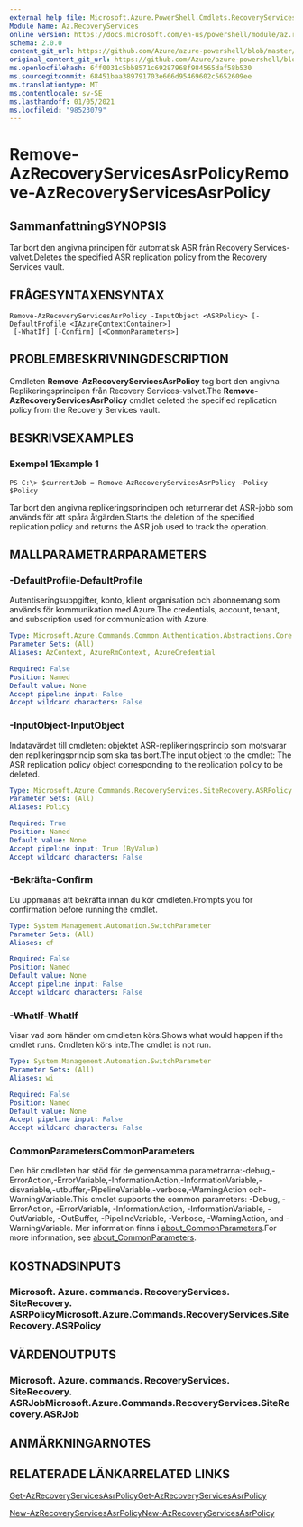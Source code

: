 ```yaml
---
external help file: Microsoft.Azure.PowerShell.Cmdlets.RecoveryServices.SiteRecovery.dll-Help.xml
Module Name: Az.RecoveryServices
online version: https://docs.microsoft.com/en-us/powershell/module/az.recoveryservices/remove-azrecoveryservicesasrpolicy
schema: 2.0.0
content_git_url: https://github.com/Azure/azure-powershell/blob/master/src/RecoveryServices/RecoveryServices/help/Remove-AzRecoveryServicesAsrPolicy.md
original_content_git_url: https://github.com/Azure/azure-powershell/blob/master/src/RecoveryServices/RecoveryServices/help/Remove-AzRecoveryServicesAsrPolicy.md
ms.openlocfilehash: 6ff0031c5bb8571c69287968f984565daf58b530
ms.sourcegitcommit: 68451baa389791703e666d95469602c5652609ee
ms.translationtype: MT
ms.contentlocale: sv-SE
ms.lasthandoff: 01/05/2021
ms.locfileid: "98523079"
---
```

# <span data-ttu-id="348f3-101">Remove-AzRecoveryServicesAsrPolicy</span><span class="sxs-lookup"><span data-stu-id="348f3-101">Remove-AzRecoveryServicesAsrPolicy</span></span>

## <span data-ttu-id="348f3-102">Sammanfattning</span><span class="sxs-lookup"><span data-stu-id="348f3-102">SYNOPSIS</span></span>
<span data-ttu-id="348f3-103">Tar bort den angivna principen för automatisk ASR från Recovery Services-valvet.</span><span class="sxs-lookup"><span data-stu-id="348f3-103">Deletes the specified ASR replication policy from the Recovery Services vault.</span></span>

## <span data-ttu-id="348f3-104">FRÅGESYNTAXEN</span><span class="sxs-lookup"><span data-stu-id="348f3-104">SYNTAX</span></span>

```
Remove-AzRecoveryServicesAsrPolicy -InputObject <ASRPolicy> [-DefaultProfile <IAzureContextContainer>]
 [-WhatIf] [-Confirm] [<CommonParameters>]
```

## <span data-ttu-id="348f3-105">PROBLEMBESKRIVNING</span><span class="sxs-lookup"><span data-stu-id="348f3-105">DESCRIPTION</span></span>
<span data-ttu-id="348f3-106">Cmdleten **Remove-AzRecoveryServicesAsrPolicy** tog bort den angivna Replikeringsprincipen från Recovery Services-valvet.</span><span class="sxs-lookup"><span data-stu-id="348f3-106">The **Remove-AzRecoveryServicesAsrPolicy** cmdlet deleted the specified replication policy from the Recovery Services vault.</span></span>

## <span data-ttu-id="348f3-107">BESKRIVS</span><span class="sxs-lookup"><span data-stu-id="348f3-107">EXAMPLES</span></span>

### <span data-ttu-id="348f3-108">Exempel 1</span><span class="sxs-lookup"><span data-stu-id="348f3-108">Example 1</span></span>
```
PS C:\> $currentJob = Remove-AzRecoveryServicesAsrPolicy -Policy $Policy
```

<span data-ttu-id="348f3-109">Tar bort den angivna replikeringsprincipen och returnerar det ASR-jobb som används för att spåra åtgärden.</span><span class="sxs-lookup"><span data-stu-id="348f3-109">Starts the deletion of the specified replication policy and returns the ASR job used to track the operation.</span></span>

## <span data-ttu-id="348f3-110">MALLPARAMETRAR</span><span class="sxs-lookup"><span data-stu-id="348f3-110">PARAMETERS</span></span>

### <span data-ttu-id="348f3-111">-DefaultProfile</span><span class="sxs-lookup"><span data-stu-id="348f3-111">-DefaultProfile</span></span>
<span data-ttu-id="348f3-112">Autentiseringsuppgifter, konto, klient organisation och abonnemang som används för kommunikation med Azure.</span><span class="sxs-lookup"><span data-stu-id="348f3-112">The credentials, account, tenant, and subscription used for communication with Azure.</span></span>


```yaml
Type: Microsoft.Azure.Commands.Common.Authentication.Abstractions.Core.IAzureContextContainer
Parameter Sets: (All)
Aliases: AzContext, AzureRmContext, AzureCredential

Required: False
Position: Named
Default value: None
Accept pipeline input: False
Accept wildcard characters: False
```

### <span data-ttu-id="348f3-113">-InputObject</span><span class="sxs-lookup"><span data-stu-id="348f3-113">-InputObject</span></span>
<span data-ttu-id="348f3-114">Indatavärdet till cmdleten: objektet ASR-replikeringsprincip som motsvarar den replikeringsprincip som ska tas bort.</span><span class="sxs-lookup"><span data-stu-id="348f3-114">The input object to the cmdlet: The ASR replication policy object corresponding to the replication policy to be deleted.</span></span>

```yaml
Type: Microsoft.Azure.Commands.RecoveryServices.SiteRecovery.ASRPolicy
Parameter Sets: (All)
Aliases: Policy

Required: True
Position: Named
Default value: None
Accept pipeline input: True (ByValue)
Accept wildcard characters: False
```

### <span data-ttu-id="348f3-115">-Bekräfta</span><span class="sxs-lookup"><span data-stu-id="348f3-115">-Confirm</span></span>
<span data-ttu-id="348f3-116">Du uppmanas att bekräfta innan du kör cmdleten.</span><span class="sxs-lookup"><span data-stu-id="348f3-116">Prompts you for confirmation before running the cmdlet.</span></span>

```yaml
Type: System.Management.Automation.SwitchParameter
Parameter Sets: (All)
Aliases: cf

Required: False
Position: Named
Default value: None
Accept pipeline input: False
Accept wildcard characters: False
```

### <span data-ttu-id="348f3-117">-WhatIf</span><span class="sxs-lookup"><span data-stu-id="348f3-117">-WhatIf</span></span>
<span data-ttu-id="348f3-118">Visar vad som händer om cmdleten körs.</span><span class="sxs-lookup"><span data-stu-id="348f3-118">Shows what would happen if the cmdlet runs.</span></span> <span data-ttu-id="348f3-119">Cmdleten körs inte.</span><span class="sxs-lookup"><span data-stu-id="348f3-119">The cmdlet is not run.</span></span>

```yaml
Type: System.Management.Automation.SwitchParameter
Parameter Sets: (All)
Aliases: wi

Required: False
Position: Named
Default value: None
Accept pipeline input: False
Accept wildcard characters: False
```

### <span data-ttu-id="348f3-120">CommonParameters</span><span class="sxs-lookup"><span data-stu-id="348f3-120">CommonParameters</span></span>
<span data-ttu-id="348f3-121">Den här cmdleten har stöd för de gemensamma parametrarna:-debug,-ErrorAction,-ErrorVariable,-InformationAction,-InformationVariable,-disvariable,-utbuffer,-PipelineVariable,-verbose,-WarningAction och-WarningVariable.</span><span class="sxs-lookup"><span data-stu-id="348f3-121">This cmdlet supports the common parameters: -Debug, -ErrorAction, -ErrorVariable, -InformationAction, -InformationVariable, -OutVariable, -OutBuffer, -PipelineVariable, -Verbose, -WarningAction, and -WarningVariable.</span></span> <span data-ttu-id="348f3-122">Mer information finns i [about_CommonParameters](http://go.microsoft.com/fwlink/?LinkID=113216).</span><span class="sxs-lookup"><span data-stu-id="348f3-122">For more information, see [about_CommonParameters](http://go.microsoft.com/fwlink/?LinkID=113216).</span></span>

## <span data-ttu-id="348f3-123">KOSTNADS</span><span class="sxs-lookup"><span data-stu-id="348f3-123">INPUTS</span></span>

### <span data-ttu-id="348f3-124">Microsoft. Azure. commands. RecoveryServices. SiteRecovery. ASRPolicy</span><span class="sxs-lookup"><span data-stu-id="348f3-124">Microsoft.Azure.Commands.RecoveryServices.SiteRecovery.ASRPolicy</span></span>

## <span data-ttu-id="348f3-125">VÄRDEN</span><span class="sxs-lookup"><span data-stu-id="348f3-125">OUTPUTS</span></span>

### <span data-ttu-id="348f3-126">Microsoft. Azure. commands. RecoveryServices. SiteRecovery. ASRJob</span><span class="sxs-lookup"><span data-stu-id="348f3-126">Microsoft.Azure.Commands.RecoveryServices.SiteRecovery.ASRJob</span></span>

## <span data-ttu-id="348f3-127">ANMÄRKNINGAR</span><span class="sxs-lookup"><span data-stu-id="348f3-127">NOTES</span></span>

## <span data-ttu-id="348f3-128">RELATERADE LÄNKAR</span><span class="sxs-lookup"><span data-stu-id="348f3-128">RELATED LINKS</span></span>

[<span data-ttu-id="348f3-129">Get-AzRecoveryServicesAsrPolicy</span><span class="sxs-lookup"><span data-stu-id="348f3-129">Get-AzRecoveryServicesAsrPolicy</span></span>](./Get-AzRecoveryServicesAsrPolicy.md)

[<span data-ttu-id="348f3-130">New-AzRecoveryServicesAsrPolicy</span><span class="sxs-lookup"><span data-stu-id="348f3-130">New-AzRecoveryServicesAsrPolicy</span></span>](./New-AzRecoveryServicesAsrPolicy.md)
